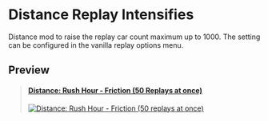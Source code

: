 # Distance Replay Intensifies

Distance mod to raise the replay car count maximum up to 1000. The setting can be configured in the vanilla replay options menu.

## Preview

> #### **[Distance: Rush Hour - Friction (50 Replays at once)](https://www.youtube.com/watch?v=tsvFKG1aANU)**
> [![Distance: Rush Hour - Friction (50 replays at once)](https://img.youtube.com/vi/tsvFKG1aANU/0.jpg)](https://www.youtube.com/watch?v=tsvFKG1aANU)

